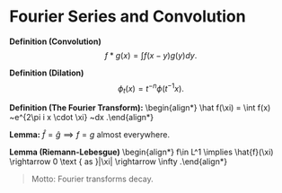 # Fourier Series and Convolution

**Definition (Convolution)**
$$
f * g(x)=\int f(x-y) g(y) d y
.$$

**Definition (Dilation)**
$$
\phi_{t}(x)=t^{-n} \phi\left(t^{-1} x\right)
.$$

**Definition (The Fourier Transform):**
\begin{align*}
\hat f(\xi) = \int f(x) ~e^{2\pi i x \cdot \xi} ~dx
.\end{align*}

**Lemma:**
$\hat f = \hat g \implies f=g$ almost everywhere.

**Lemma (Riemann-Lebesgue)**
\begin{align*}
f\in L^1 \implies
\hat{f}(\xi) \rightarrow 0 \text { as }|\xi| \rightarrow \infty
.\end{align*}

> Motto: Fourier transforms decay.